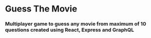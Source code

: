 # Guess The Movie
### Multiplayer game to guess any movie from maximum of 10 questions created using React, Express and GraphQL